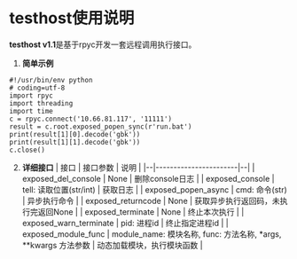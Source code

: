 # testhost使用说明
**testhost v1.1**是基于rpyc开发一套远程调用执行接口。

1. **简单示例**
```
#!/usr/bin/env python
# coding=utf-8
import rpyc
import threading
import time
c = rpyc.connect('10.66.81.117', '11111')
result = c.root.exposed_popen_sync(r'run.bat')
print(result[1][0].decode('gbk'))
print(result[1][1].decode('gbk'))
c.close()
```
2. **详细接口**
| 接口 |          接口参数           |  说明  |
|--|-----------------------|--|
|  exposed_del_console  | None |   删除console日志   |
|  exposed_console  |      tell: 读取位置(str/int)      |   获取日志   |
|  exposed_popen_async  |        cmd: 命令(str)        |   异步执行命令   |
| exposed_returncode  |        None        |   获取异步执行返回码，未执行完返回None   |
|  exposed_terminate  |        None        |   终止本次执行   |
| exposed_warn_terminate  |      pid: 进程id      |   终止指定进程id   |
| exposed_module_func  |  module_name: 模块名称, func: 方法名称, \*args, \*\*kwargs 方法参数  |   动态加载模块，执行模块函数   |
